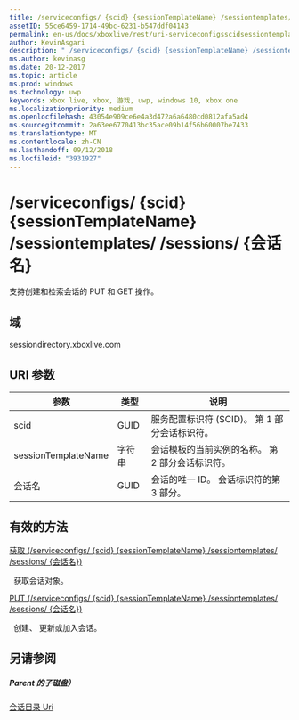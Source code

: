 ```yaml
---
title: /serviceconfigs/ {scid} {sessionTemplateName} /sessiontemplates/ /sessions/ {会话名}
assetID: 55ce6459-1714-49bc-6231-b547ddf04143
permalink: en-us/docs/xboxlive/rest/uri-serviceconfigsscidsessiontemplatessessiontemplatenamesessionssessionname.html
author: KevinAsgari
description: " /serviceconfigs/ {scid} {sessionTemplateName} /sessiontemplates/ /sessions/ {会话名}"
ms.author: kevinasg
ms.date: 20-12-2017
ms.topic: article
ms.prod: windows
ms.technology: uwp
keywords: xbox live, xbox, 游戏, uwp, windows 10, xbox one
ms.localizationpriority: medium
ms.openlocfilehash: 43054e909ce6e4a3d472a6a6480cd0812afa5ad4
ms.sourcegitcommit: 2a63ee6770413bc35ace09b14f56b60007be7433
ms.translationtype: MT
ms.contentlocale: zh-CN
ms.lasthandoff: 09/12/2018
ms.locfileid: "3931927"
---
```

# <a name="serviceconfigsscidsessiontemplatessessiontemplatenamesessionssessionname"></a>/serviceconfigs/ {scid} {sessionTemplateName} /sessiontemplates/ /sessions/ {会话名}
支持创建和检索会话的 PUT 和 GET 操作。
<a id="ID4EO"></a>


## <a name="domain"></a>域
sessiondirectory.xboxlive.com  
<a id="ID4ET"></a>


## <a name="uri-parameters"></a>URI 参数

| 参数| 类型| 说明|
| --- | --- | --- |
| scid| GUID| 服务配置标识符 (SCID)。 第 1 部分会话标识符。|
| sessionTemplateName| 字符串| 会话模板的当前实例的名称。 第 2 部分会话标识符。|
| 会话名| GUID| 会话的唯一 ID。 会话标识符的第 3 部分。| 

<a id="ID4EBC"></a>


## <a name="valid-methods"></a>有效的方法

[获取 (/serviceconfigs/ {scid} {sessionTemplateName} /sessiontemplates/ /sessions/ {会话名})](uri-serviceconfigsscidsessiontemplatessessiontemplatenamesessionssessionnameget.md)

&nbsp;&nbsp;获取会话对象。

[PUT (/serviceconfigs/ {scid} {sessionTemplateName} /sessiontemplates/ /sessions/ {会话名})](uri-serviceconfigsscidsessiontemplatessessiontemplatenamesessionssessionnameput.md)

&nbsp;&nbsp;创建、 更新或加入会话。

<a id="ID4EOC"></a>


## <a name="see-also"></a>另请参阅

<a id="ID4EQC"></a>


##### <a name="parent"></a>Parent 的子磁盘）

[会话目录 Uri](atoc-reference-sessiondirectory.md)
